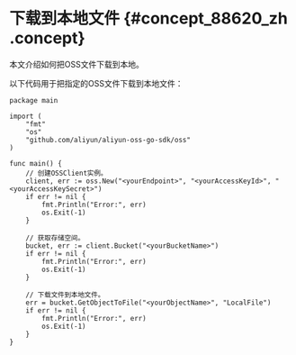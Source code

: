 # 下载到本地文件 {#concept_88620_zh .concept}

本文介绍如何把OSS文件下载到本地。

以下代码用于把指定的OSS文件下载到本地文件：

```language-go
package main

import (
	"fmt"
	"os"
	"github.com/aliyun/aliyun-oss-go-sdk/oss"
)

func main() {
	// 创建OSSClient实例。
	client, err := oss.New("<yourEndpoint>", "<yourAccessKeyId>", "<yourAccessKeySecret>")
	if err != nil {
		fmt.Println("Error:", err)
		os.Exit(-1)
	}

	// 获取存储空间。
	bucket, err := client.Bucket("<yourBucketName>")
	if err != nil {
		fmt.Println("Error:", err)
		os.Exit(-1)
	}

	// 下载文件到本地文件。
	err = bucket.GetObjectToFile("<yourObjectName>", "LocalFile")
	if err != nil {
		fmt.Println("Error:", err)
		os.Exit(-1)
	}
}

```

